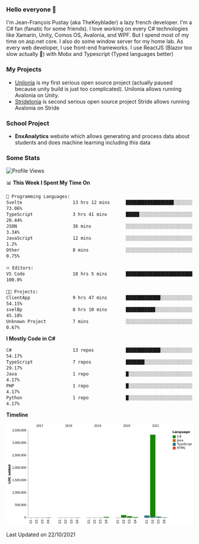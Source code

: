 ### Hello everyone 👋

I'm Jean-François Pustay (aka TheKeyblader) a lazy french developer. I'm a C# fan (fanatic for some friends). I love working on every C# technologies like Xamarin, Unity, Comos OS, Avalonia, and WPF.  But I spend most of my time on asp.net core. I also do some window server for my home lab. As every web developer, I use front-end frameworks. I use ReactJS (Blazor too slow actually 🙂) with Mobx and Typescript (Typed languages better)

### My Projects

* [Unilonia](https://github.com/TheKeyblader/Unilonia) is my first serious open source project (actually paused because unity build is just too complicated).
  Unilonia allows running Avalonia on Unity.
* [Stridelonia](https://github.com/TheKeyblader/Stridelonia) is second serious open source project
  Stride allows running Avalonia on Stride

### School Project

* __EnxAnalytics__ website which allows generating and process data about  students and does machine learning including this data 

### Some Stats

<!--START_SECTION:waka-->
![Profile Views](http://img.shields.io/badge/Profile%20Views-0-blue)

📊 **This Week I Spent My Time On** 

```text
💬 Programming Languages: 
Svelte                   13 hrs 12 mins      ██████████████████░░░░░░░   73.06% 
TypeScript               3 hrs 41 mins       █████░░░░░░░░░░░░░░░░░░░░   20.44% 
JSON                     36 mins             ░░░░░░░░░░░░░░░░░░░░░░░░░   3.34% 
JavaScript               12 mins             ░░░░░░░░░░░░░░░░░░░░░░░░░   1.2% 
Other                    8 mins              ░░░░░░░░░░░░░░░░░░░░░░░░░   0.75%

🔥 Editors: 
VS Code                  18 hrs 5 mins       █████████████████████████   100.0%

🐱‍💻 Projects: 
ClientApp                9 hrs 47 mins       █████████████░░░░░░░░░░░░   54.15% 
svelBp                   8 hrs 10 mins       ███████████░░░░░░░░░░░░░░   45.18% 
Unknown Project          7 mins              ░░░░░░░░░░░░░░░░░░░░░░░░░   0.67%

```

**I Mostly Code in C#** 

```text
C#                       13 repos            █████████████░░░░░░░░░░░░   54.17% 
TypeScript               7 repos             ███████░░░░░░░░░░░░░░░░░░   29.17% 
Java                     1 repo              █░░░░░░░░░░░░░░░░░░░░░░░░   4.17% 
PHP                      1 repo              █░░░░░░░░░░░░░░░░░░░░░░░░   4.17% 
Python                   1 repo              █░░░░░░░░░░░░░░░░░░░░░░░░   4.17%

```


**Timeline**

![Chart not found](https://raw.githubusercontent.com/TheKeyblader/TheKeyblader/main/charts/bar_graph.png) 


 Last Updated on 22/10/2021
<!--END_SECTION:waka-->

<!--
**TheKeyblader/TheKeyblader** is a ✨ _special_ ✨ repository because its `README.md` (this file) appears on your GitHub profile.

Here are some ideas to get you started:

- 🔭 I’m currently working on ...
- 🌱 I’m currently learning ...
- 👯 I’m looking to collaborate on ...
- 🤔 I’m looking for help with ...
- 💬 Ask me about ...
- 📫 How to reach me: ...
- 😄 Pronouns: ...
- ⚡ Fun fact: ...
-->
